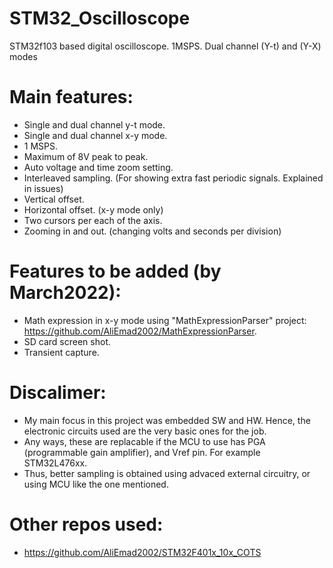 # STM32_Oscilloscope
STM32f103 based digital oscilloscope. 1MSPS. Dual channel (Y-t) and (Y-X) modes

# Main features:
* Single and dual channel y-t mode.
* Single and dual channel x-y mode.
* 1 MSPS.
* Maximum of 8V peak to peak.
* Auto voltage and time zoom setting.
* Interleaved sampling. (For showing extra fast periodic signals. Explained in issues)
* Vertical offset.
* Horizontal offset. (x-y mode only)
* Two cursors per each of the axis.
* Zooming in and out. (changing volts and seconds per division)

# Features to be added (by March2022):
* Math expression in x-y mode using "MathExpressionParser" project: https://github.com/AliEmad2002/MathExpressionParser.
* SD card screen shot.
* Transient capture.

# Discalimer:
* My main focus in this project was embedded SW and HW. Hence, the electronic circuits used are the very basic ones for the job.
* Any ways, these are replacable if the MCU to use has PGA (programmable gain amplifier), and Vref pin. For example STM32L476xx.
* Thus, better sampling is obtained using advaced external circuitry, or using MCU like the one mentioned.

# Other repos used:
* https://github.com/AliEmad2002/STM32F401x_10x_COTS
